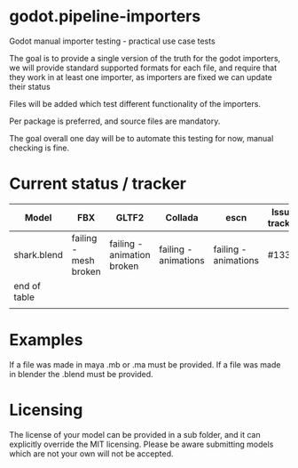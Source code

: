 # godot.pipeline-importers
Godot manual importer testing - practical use case tests

The goal is to provide a single version of the truth for the godot importers, we will provide standard supported formats for each file, and require that they work in at least one importer, as importers are fixed we can update their status

Files will be added which test different functionality of the importers.

Per package is preferred, and source files are mandatory.

The goal overall one day will be to automate this testing for now, manual checking is fine.

# Current status / tracker

| Model        	| FBX                   	| GLTF2                      	| Collada              	| escn                 	| Issue tracker 	|
|--------------	|-----------------------	|----------------------------	|----------------------	|----------------------	|---------------	|
| shark.blend  	| failing - mesh broken 	| failing - animation broken 	| failing - animations 	| failing - animations 	| #1337         	|
| end of table 	|                       	|                            	|                      	|                      	|               	|
|              	|                       	|                            	|                      	|                      	|               	|

# Examples
If a file was made in maya .mb or .ma must be provided.
If a file was made in blender the .blend must be provided.


# Licensing
The license of your model can be provided in a sub folder, and it can explicitly override the MIT licensing. Please be aware submitting models which are not your own will not be accepted.